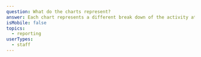 ```yaml
---
question: What do the charts represent?
answer: Each chart represents a different break down of the activity attendance taken.
isMobile: false
topics:
  - reporting
userTypes:
  - staff
---
```

